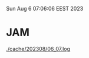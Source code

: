 Sun Aug  6 07:06:06 EEST 2023
# JAM
<a href='./cache/202308/06_07.log'>./cache/202308/06_07.log</a>

